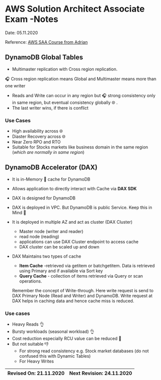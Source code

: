 # AWS Solution Architect Associate Exam -Notes

Date: 05.11.2020

Reference: [AWS SAA Course from Adrian](https://learn.cantrill.io/) 

## DynamoDB Global Tables

* Multimaster replication with Cross region replication.

:headphones: Cross region replication means Global and Multimaster means more than one writer

* Reads and Write can occur in any region but :headphones: strong consistency only in same region, but eventual consistency globally :globe_with_meridians: .
* The last writer wins, if there is conflict

### Use Cases

* High availability across :globe_with_meridians:
* Diaster Recovery across :globe_with_meridians:
* Near Zero RPO and RTO
* Suitable for Stocks markets like business domain in the same region (_which are normally in same region_) 

## DynamoDB Accelerator (DAX)

* It is in-Memory :muscle: cache for DynamoDB
* Allows application to directly interact with Cache via **DAX SDK**
* DAX is designed for DynamoDB
* DAX is deployed in VPC. But DynamoDB is public Service. Keep this in Mind 🧠
* It is deployed in multiple AZ and act as cluster (DAX Cluster)
  * Master node (writer and reader)
  * read node (reading)
  * applications can use DAX Cluster endpoint to access cache
  * DAX cluster can be scaled up and down
* DAX Maintains two types of cache
  * **Item Cache** -retrieved via getitem or batchgetitem. Data is retrieved using Primary and if available via Sort key
  * **Query Cache** - collection of items retrieved via Query or scan operations.
  
  Remember the concept of Write-through. Here write request is send to DAX Primary Node (Read and Writer) and DynamoDB. Write request at DAX helps in caching data and hence cache miss is reduced.

### Use cases

* Heavy Reads :ok_hand:
* Bursty workloads (seasonal workload) :ok_hand:
* Cost reduction especially RCU value can be reduced :metal:
* But not suitable :thumbsdown:
  * For strong read consistency e.g. Stock market databases (do not confused this with Dynamic Tables)
  * For Heavy Writes

**Revised On: 21.11.2020** | **Next Revision: 24.11.2020**
---------------------------| -----------------------------

